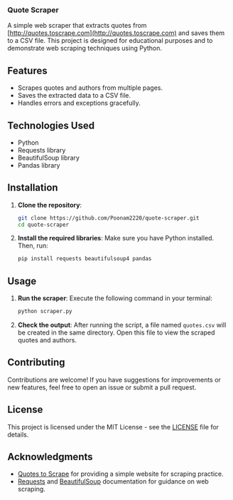 
### Quote Scraper

A simple web scraper that extracts quotes from [http://quotes.toscrape.com](http://quotes.toscrape.com) and saves them to a CSV file. This project is designed for educational purposes and to demonstrate web scraping techniques using Python.

## Features

- Scrapes quotes and authors from multiple pages.
- Saves the extracted data to a CSV file.
- Handles errors and exceptions gracefully.

## Technologies Used

- Python
- Requests library
- BeautifulSoup library
- Pandas library

## Installation

1. **Clone the repository**:
   ```bash
   git clone https://github.com/Poonam2220/quote-scraper.git
   cd quote-scraper
   ```

2. **Install the required libraries**:
   Make sure you have Python installed. Then, run:
   ```bash
   pip install requests beautifulsoup4 pandas
   ```

## Usage

1. **Run the scraper**:
   Execute the following command in your terminal:
   ```bash
   python scraper.py
   ```

2. **Check the output**:
   After running the script, a file named `quotes.csv` will be created in the same directory. Open this file to view the scraped quotes and authors.

## Contributing

Contributions are welcome! If you have suggestions for improvements or new features, feel free to open an issue or submit a pull request.

## License

This project is licensed under the MIT License - see the [LICENSE](LICENSE) file for details.

## Acknowledgments

- [Quotes to Scrape](http://quotes.toscrape.com) for providing a simple website for scraping practice.
- [Requests](https://docs.python-requests.org/en/latest/) and [BeautifulSoup](https://www.crummy.com/software/BeautifulSoup/bs4/doc/) documentation for guidance on web scraping.
  
